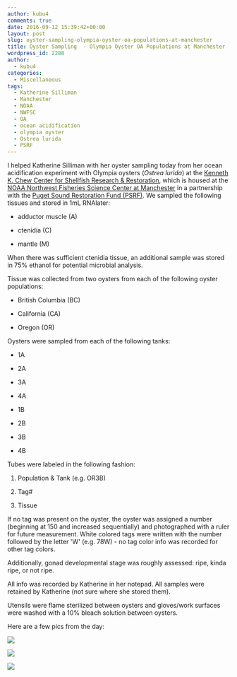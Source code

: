 ```yaml
---
author: kubu4
comments: true
date: 2016-09-12 15:39:42+00:00
layout: post
slug: oyster-sampling-olympia-oyster-oa-populations-at-manchester
title: Oyster Sampling  - Olympia Oyster OA Populations at Manchester
wordpress_id: 2288
author:
  - kubu4
categories:
  - Miscellaneous
tags:
  - Katherine Silliman
  - Manchester
  - NOAA
  - NWFSC
  - OA
  - ocean acidification
  - olympia oyster
  - Ostrea lurida
  - PSRF
---
```


I helped Katherine Silliman with her oyster sampling today from her ocean acidification experiment with Olympia oysters (_Ostrea lurida_) at the [Kenneth K. Chew Center for Shellfish Research & Restoration](https://www.nwfsc.noaa.gov/news/features/hatchery/), which is housed at the [NOAA Northwest Fisheries Science Center at Manchester](https://www.google.com/url?sa=t&rct=j&q=&esrc=s&source=web&cd=1&cad=rja&uact=8&ved=0ahUKEwj30seU2YzPAhUK7WMKHd-vDDoQFggfMAA&url=https%3A%2F%2Fwww.nwfsc.noaa.gov%2Fabout%2Ffacilities%2Fmanchester.cfm&usg=AFQjCNE4edH0s1QL25HWGuYDsJRS81HR6A&sig2=vLRsC5MAFVm3okHHZPs6Ow) in a partnership with the [Puget Sound Restoration Fund (PSRF)](http://www.restorationfund.org/). We sampled the following tissues and stored in 1mL RNAlater:




    
  * adductor muscle (A)

    
  * ctenidia (C)

    
  * mantle (M)



When there was sufficient ctenidia tissue, an additional sample was stored in 75% ethanol for potential microbial analysis.

Tissue was collected from two oysters from each of the following oyster populations:


    
  * British Columbia (BC)

    
  * California (CA)

    
  * Oregon (OR)



Oysters were sampled from each of the following tanks:


    
  * 1A

    
  * 2A

    
  * 3A

    
  * 4A

    
  * 1B

    
  * 2B

    
  * 3B

    
  * 4B



Tubes were labeled in the following fashion:


    
  1. Population & Tank (e.g. OR3B)

    
  2. Tag#

    
  3. Tissue



If no tag was present on the oyster, the oyster was assigned a number (beginning at 150 and increased sequentially) and photographed with a ruler for future measurement. White colored tags were written with the number followed by the letter 'W' (e.g. 78W) - no tag color info was recorded for other tag colors.

Additionally, gonad developmental stage was roughly assessed: ripe, kinda ripe, or not ripe.

All info was recorded by Katherine in her notepad. All samples were retained by Katherine (not sure where she stored them).

Utensils were flame sterilized between oysters and gloves/work surfaces were washed with a 10% bleach solution between oysters.



Here are a few pics from the day:

[![](https://eagle.fish.washington.edu/Arabidopsis/20160912_manchester_01.jpg)](http://eagle.fish.washington.edu/Arabidopsis/20160912_manchester_01.jpg)



[![](https://eagle.fish.washington.edu/Arabidopsis/20160912_manchester_02.jpg)](http://eagle.fish.washington.edu/Arabidopsis/20160912_manchester_02.jpg)



[![](https://eagle.fish.washington.edu/Arabidopsis/20160912_manchester_03.jpg)](http://eagle.fish.washington.edu/Arabidopsis/20160912_manchester_03.jpg)
